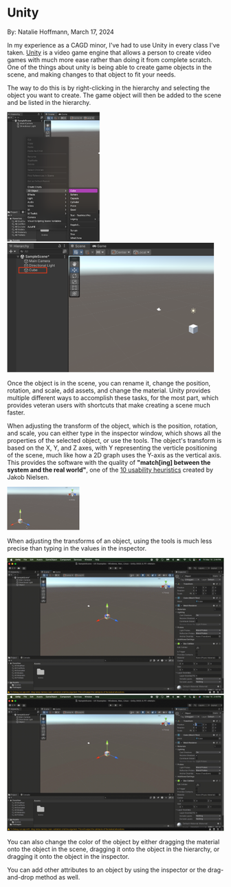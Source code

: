 # Unity

By: Natalie Hoffmann, March 17, 2024

In my experience as a CAGD minor, I've had to use Unity in every class I've taken. [Unity](https://unity.com) is a video game engine that allows a person to create video games with much more ease rather than doing it from complete scratch. One of the things about unity is being able to create game objects in the scene, and making changes to that object to fit your needs.

The way to do this is by right-clicking in the hierarchy and selecting the object you want to create. The game object will then be added to the scene and be listed in the hierarchy.

<img src="../assets/Creating_GameObject.png" height=300 /> <img src="../assets/GameObject_InScene.png" height=300 />

Once the object is in the scene, you can rename it, change the position, rotation, and scale, add assets, and change the material. Unity provides multiple different ways to accomplish these tasks, for the most part, which provides veteran users with shortcuts that make creating a scene much faster. 

When adjusting the transform of the object, which is the position, rotation, and scale, you can either type in the inspector window, which shows all the properties of the selected object, or use the tools. The object's transform is based on the X, Y, and Z axes, with Y representing the verticle positioning of the scene, much like how a 2D graph uses the Y-axis as the vertical axis. This provides the software with the quality of **"match[ing] between the system and the real world"**, one of the [10 usability heuristics](https://www.nngroup.com/articles/ten-usability-heuristics/) created by Jakob Nielsen.

<img src="../assets/XYZ_Based.png" height=100 />

When adjusting the transforms of an object, using the tools is much less precise than typing in the values in the inspector. 

<img src="../assets/Move_With_Tool.gif" max-height=200 max-width=320 /> <img src="../assets/Move_With_Numbers.gif" max-height=200 max-width=320 />

You can also change the color of the object by either dragging the material onto the object in the scene, dragging it onto the object in the hierarchy, or dragging it onto the object in the inspector.

You can add other attributes to an object by using the inspector or the drag-and-drop method as well.
